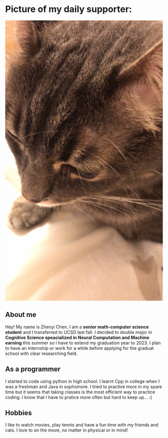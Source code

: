 # Picture of my daily supporter:
![Cat_Yaojiu](IMG_1571.JPG)
## About me
 Hey! My name is Zhenyi Chen. I am a **senior math-computer science student** and I transferred to UCSD last fall. I decided to double major in **Cognitive Science speacialized in Neural Computation and Machine earning** this summer so I have to extend my graduation year to 2023. I plan to have an internship or work for a while before applying for the graduat school with clear researching field.
## As a programmer
 I started to code using python in high school. I learnt Cpp in college when I was a freshman and Java in sophomore. I tried to practive more in my spare time but it seems that taking classes is the most efficient way to practice coding. I know that I have to pratice more often but hard to keep up... :(
## Hobbies
I like to watch movies, play tennis and have a fun time with my friends and cats. I love to on the move, no matter in physical or in mind!
